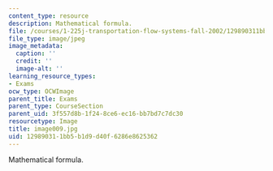 ```yaml
---
content_type: resource
description: Mathematical formula.
file: /courses/1-225j-transportation-flow-systems-fall-2002/129890311bb5b1d9d40f6286e8625362_image009.jpg
file_type: image/jpeg
image_metadata:
  caption: ''
  credit: ''
  image-alt: ''
learning_resource_types:
- Exams
ocw_type: OCWImage
parent_title: Exams
parent_type: CourseSection
parent_uid: 3f557d8b-1f24-8ce6-ec16-bb7bd7c7dc30
resourcetype: Image
title: image009.jpg
uid: 12989031-1bb5-b1d9-d40f-6286e8625362
---
```

Mathematical formula.

